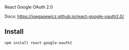 React Google OAuth 2.0

Docs: https://joegasewicz.github.io/react-google-oauth2.0/

## Install
```bash
npm install react-google-oauth2
```